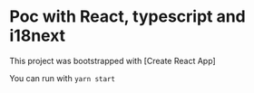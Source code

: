 # Poc with React, typescript and i18next

This project was bootstrapped with [Create React App]

You can run with `yarn start`
